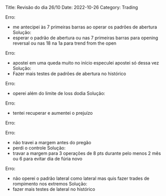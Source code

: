 Title: Revisão do dia 26/10
Date: 2022-10-26
Category: Trading

Erro:
* me antecipei às 7 primeiras barras ao operar os padrões de abertura
Solução: 
* esperar o padrão de abertura ou nas 7 primeiras barras para opening reversal ou nas 18 
na 1a para trend from the open

Erro: 
* apostei em uma queda muito no início especulei apostei só dessa vez
Solução: 
* Fazer mais testes de padrões de abertura no histórico

Erro: 
* operei além do limite de loss dodia
Solução: 

Erro: 
* tentei recuperar e aumentei o prejuízo

Erro:

Erro:
* não travei a margem antes do pregão
* perdi o controle
Solução:
* travar a margem para 3 operações de 8 pts durante pelo menos 2 mês
ou 6 para evitar dia de fúria novo


Erro:
* não operei o padrão lateral como lateral mas quis fazer trades de rompimento nos extremos
Solução: 
* fazer mais testes de lateral no histórico











